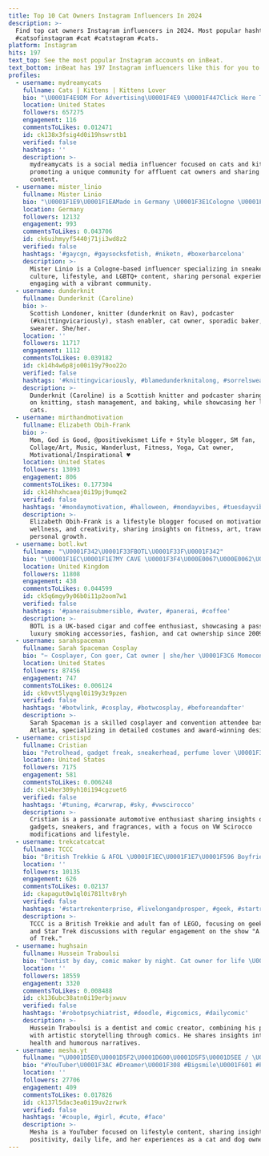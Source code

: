 ```yaml
---
title: Top 10 Cat Owners Instagram Influencers In 2024
description: >-
  Find top cat owners Instagram influencers in 2024. Most popular hashtags:
  #catsofinstagram #cat #catstagram #cats.
platform: Instagram
hits: 197
text_top: See the most popular Instagram accounts on inBeat.
text_bottom: inBeat has 197 Instagram influencers like this for you to work with.
profiles:
  - username: mydreamycats
    fullname: Cats | Kittens | Kittens Lover
    bio: "\U0001F4E9DM For Advertising\U0001F4E9 \U0001F447Click Here To Get Yours\U0001F447 Join the world's first ever decentralized blockchain rich cat owners club. ONLY FOR RICH CAT OWNERS."
    location: United States
    followers: 657275
    engagement: 116
    commentsToLikes: 0.012471
    id: ck138x3fsig4d0i19hswrstb1
    verified: false
    hashtags: ''
    description: >-
      mydreamycats is a social media influencer focused on cats and kittens,
      promoting a unique community for affluent cat owners and sharing related
      content.
  - username: mister_linio
    fullname: Mister Linio
    bio: "\U0001F1E9\U0001F1EAMade in Germany \U0001F3E1Cologne \U0001F3F3️‍\U0001F308Gay \U0001F45FSneakerfreaker \U0001F431Cat owner \U0001F37ALove beer \U0001F4B0https://www.paypal.me/MarcelLinio \U0001F60Dmake me happy\U0001F447\U0001F3FB"
    location: Germany
    followers: 12132
    engagement: 993
    commentsToLikes: 0.043706
    id: ck6uihmyyf5440j71ji3wd8z2
    verified: false
    hashtags: '#gaycgn, #gaysocksfetish, #niketn, #boxerbarcelona'
    description: >-
      Mister Linio is a Cologne-based influencer specializing in sneaker
      culture, lifestyle, and LGBTQ+ content, sharing personal experiences and
      engaging with a vibrant community.
  - username: dunderknit
    fullname: Dunderknit (Caroline)
    bio: >-
      Scottish Londoner, knitter (dunderknit on Rav), podcaster
      (#knittingvicariously), stash enabler, cat owner, sporadic baker, regular
      swearer. She/her.
    location: ''
    followers: 11717
    engagement: 1112
    commentsToLikes: 0.039182
    id: ck14h4w6p8jo00i19y79oo22o
    verified: false
    hashtags: '#knittingvicariously, #blamedunderknitalong, #sorrelsweater, #mygiantface'
    description: >-
      Dunderknit (Caroline) is a Scottish knitter and podcaster sharing insights
      on knitting, stash management, and baking, while showcasing her love for
      cats.
  - username: mirthandmotivation
    fullname: Elizabeth Obih-Frank
    bio: >-
      Mom, God is Good, @positivekismet Life + Style blogger, SM fan,
      Collage/Art, Music, Wanderlust, Fitness, Yoga, Cat owner,
      Motivational/Inspirational ♥
    location: United States
    followers: 13093
    engagement: 806
    commentsToLikes: 0.177304
    id: ck14hhxhcaeaj0i19pj9umqe2
    verified: false
    hashtags: '#mondaymotivation, #halloween, #mondayvibes, #tuesdayvibes'
    description: >-
      Elizabeth Obih-Frank is a lifestyle blogger focused on motivation,
      wellness, and creativity, sharing insights on fitness, art, travel, and
      personal growth.
  - username: botl.kwt
    fullname: "\U0001F342\U0001F33FBOTL\U0001F33F\U0001F342"
    bio: "\U0001F1EC\U0001F1E7MY CAVE \U0001F3F4\U000E0067\U000E0062\U000E0077\U000E006C\U000E0073\U000E007F Smoker&collector if u under 21 u will be blocked \U0001F4A8 since 2009 Cigar\U0001F4A8 CoffeeGuy☕️ StDupontGuy\U0001F525 SuitGuy \U0001F454 SkullLover\U0001F480 Cat Owner\U0001F408"
    location: United Kingdom
    followers: 11808
    engagement: 438
    commentsToLikes: 0.044599
    id: ck5q6mgy9y06b0i11p2oom7w1
    verified: false
    hashtags: '#paneraisubmersible, #water, #panerai, #coffee'
    description: >-
      BOTL is a UK-based cigar and coffee enthusiast, showcasing a passion for
      luxury smoking accessories, fashion, and cat ownership since 2009.
  - username: sarahspaceman
    fullname: Sarah Spaceman Cosplay
    bio: "✂️ Cosplayer, Con goer, Cat owner | she/her \U0001F3C6 Momocon 2018 Masters Overall \U0001F3C6 HolMat 2019 Best in Show \U0001F4CDAtlanta, Ga"
    location: United States
    followers: 87456
    engagement: 747
    commentsToLikes: 0.006124
    id: ck0vvt5lyqngl0i19y3z9pzen
    verified: false
    hashtags: '#botwlink, #cosplay, #botwcosplay, #beforeandafter'
    description: >-
      Sarah Spaceman is a skilled cosplayer and convention attendee based in
      Atlanta, specializing in detailed costumes and award-winning designs.
  - username: cristispd
    fullname: Cristian
    bio: "Petrolhead, gadget freak, sneakerhead, perfume lover \U0001F3CE VW Scriocco R \U0001F443 Aventus by Creed \U0001F431 Cat owner @losmotanosbandidos"
    location: United States
    followers: 7175
    engagement: 581
    commentsToLikes: 0.006248
    id: ck14her309yh10i194cgzuet6
    verified: false
    hashtags: '#tuning, #carwrap, #sky, #vwscirocco'
    description: >-
      Cristian is a passionate automotive enthusiast sharing insights on cars,
      gadgets, sneakers, and fragrances, with a focus on VW Scirocco
      modifications and lifestyle.
  - username: trekcatcatcat
    fullname: TCCC
    bio: "British Trekkie & AFOL \U0001F1EC\U0001F1E7\U0001F596 Boyfriend, cat owner \U0001F638 & Geek \U0001F596\U0001F47E Next event: Every weekend on A Question of Trek \U0001F601\U0001F596\U0001F3FC"
    location: ''
    followers: 10135
    engagement: 626
    commentsToLikes: 0.02137
    id: ckapagut0w1ql0i781ltv8ryh
    verified: false
    hashtags: '#startrekenterprise, #livelongandprosper, #geek, #startrekuniverse'
    description: >-
      TCCC is a British Trekkie and adult fan of LEGO, focusing on geek culture
      and Star Trek discussions with regular engagement on the show "A Question
      of Trek."
  - username: hughsain
    fullname: Hussein Traboulsi
    bio: "Dentist by day, comic maker by night. Cat owner for life \U0001F408"
    location: ''
    followers: 18559
    engagement: 3320
    commentsToLikes: 0.008488
    id: ck136ubc38atn0i19erbjxwuv
    verified: false
    hashtags: '#robotpsychiatrist, #doodle, #igcomics, #dailycomic'
    description: >-
      Hussein Traboulsi is a dentist and comic creator, combining his profession
      with artistic storytelling through comics. He shares insights into dental
      health and humorous narratives.
  - username: mesha.yt
    fullname: "\U0001D5E0\U0001D5F2\U0001D600\U0001D5F5\U0001D5EE / \U0001D5E0\U0001D5F6\U0001D5F0\U0001D5F5\U0001D5EE\U0001D5F2\U0001D5F9\U0001D5EE \U0001D5ED\U0001D602\U0001D5F0\U0001D5F5\U0001D5FC\U0001D603\U0001D5EÉ"
    bio: "#YouTuber\U0001F3AC #Dreamer\U0001F308 #Bigsmile\U0001F601 #Positivemind\U0001F324️ #Catowner\U0001F638 ❤️ @cvrcek55 \U0001F408@charlie.big.boss \U0001F408@charlieho_holka \U0001F415@aran.novak ᴍᴇsʜᴀ.sᴘᴏʟᴜᴘʀᴀᴄᴇ@ɢᴍᴀɪʟ.ᴄᴏᴍ"
    location: ''
    followers: 27706
    engagement: 409
    commentsToLikes: 0.017826
    id: ck137l5dac3ea0i19uv2zrwrk
    verified: false
    hashtags: '#couple, #girl, #cute, #face'
    description: >-
      Mesha is a YouTuber focused on lifestyle content, sharing insights on
      positivity, daily life, and her experiences as a cat and dog owner.
---
```


